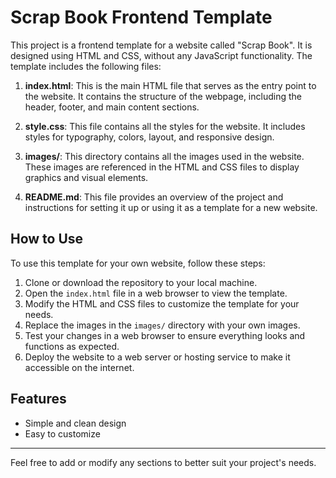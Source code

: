 # Scrap Book Frontend Template

This project is a frontend template for a website called "Scrap Book". It is designed using HTML and CSS, without any JavaScript functionality. The template includes the following files:

1. **index.html**: This is the main HTML file that serves as the entry point to the website. It contains the structure of the webpage, including the header, footer, and main content sections.

2. **style.css**: This file contains all the styles for the website. It includes styles for typography, colors, layout, and responsive design.

3. **images/**: This directory contains all the images used in the website. These images are referenced in the HTML and CSS files to display graphics and visual elements.

4. **README.md**: This file provides an overview of the project and instructions for setting it up or using it as a template for a new website.

## How to Use

To use this template for your own website, follow these steps:

1. Clone or download the repository to your local machine.
2. Open the `index.html` file in a web browser to view the template.
3. Modify the HTML and CSS files to customize the template for your needs.
4. Replace the images in the `images/` directory with your own images.
5. Test your changes in a web browser to ensure everything looks and functions as expected.
6. Deploy the website to a web server or hosting service to make it accessible on the internet.

## Features

- Simple and clean design
- Easy to customize

---

Feel free to add or modify any sections to better suit your project's needs.
